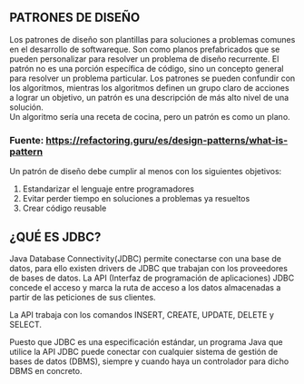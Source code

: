 ## PATRONES DE DISEÑO
Los patrones de diseño son plantillas para soluciones a problemas comunes en el desarrollo de softwareque. Son como planos prefabricados que
se pueden personalizar para resolver un problema de diseño recurrente.
El patrón no es una porción específica de código, sino un concepto general para resolver un problema particular.
Los patrones se pueden confundir con los algoritmos, mientras los algoritmos definen un grupo claro de acciones a lograr un objetivo, 
un patrón es una descripción de más alto nivel de una solución.     
Un algoritmo sería una receta de cocina, pero un patrón es como un plano. 

### Fuente: https://refactoring.guru/es/design-patterns/what-is-pattern


Un patrón de diseño debe cumplir al menos con los siguientes objetivos:
1. Estandarizar el lenguaje entre programadores
2. Evitar perder tiempo en soluciones a problemas ya resueltos
3. Crear código reusable

## ¿QUÉ ES JDBC?

Java Database Connectivity(JDBC) permite conectarse con una base de datos, para ello existen drivers de JDBC que trabajan con los
proveedores de bases de datos. La API (Interfaz de programación de aplicaciones) JDBC concede el acceso y marca la ruta de acceso a los 
datos almacenadas a partir de las peticiones de sus clientes. 

La API trabaja con los comandos INSERT, CREATE, UPDATE, DELETE y SELECT.

Puesto que JDBC es una especificación estándar, un programa Java que utilice la API JDBC puede conectar con cualquier sistema
de gestión de bases de datos (DBMS), siempre y cuando haya un controlador para dicho DBMS en concreto. 

